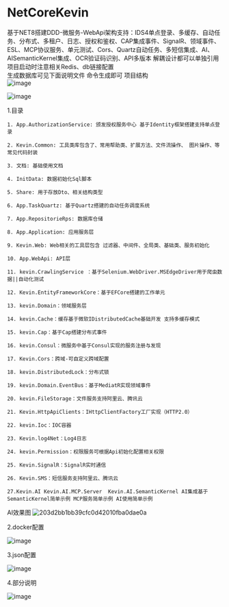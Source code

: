 # NetCoreKevin
基于NET8搭建DDD-微服务-WebApi架构支持：IDS4单点登录、多缓存、自动任务、分布式、多租户、日志、授权和鉴权、CAP集成事件、SignalR、领域事件、ESL、MCP协议服务、单元测试、Cors、Quartz自动任务、多短信集成、AI、AISemanticKernel集成、OCR验证码识别、API多版本
解耦设计都可以单独引用 项目启动时注意相关Redis、db链接配置  
生成数据库可见下面说明文件 命令生成即可 
项目结构    
![image](https://github.com/user-attachments/assets/e0fe3e9f-18b0-4345-b9ac-3b728d3e780c)

![image](https://github.com/user-attachments/assets/9b000b54-c2a5-4be6-8ce8-1d350357dd42)


 
 1.目录 
 
    1. App.AuthorizationService: 颁发授权服务中心 基于Identity框架搭建支持单点登录

    2. Kevin.Common: 工具类库包含了、常用帮助类、扩展方法、文件流操作、 图片操作、等常见代码封装

    3. 文档: 基础使用文档

    4. InitData: 数据初始化Sql脚本

    5. Share: 用于存放Dto、相关结构类型

    6. App.TaskQuartz: 基于Quartz搭建的自动任务调度系统

    7. App.RepositorieRps: 数据库仓储

    8. App.Application: 应用服务层

    9. Kevin.Web: Web相关的工具层包含 过滤器、中间件、全局类、基础类、服务初始化

    10. App.WebApi: API层

    11. kevin.CrawlingService ：基于Selenium.WebDriver.MSEdgeDriver用于爬虫数据||自动化测试

    12. Kevin.EntityFrameworkCore：基于EFCore搭建的工作单元

    13. kevin.Domain：领域服务层

    14. kevin.Cache：缓存基于微软IDistributedCache基础开发 支持多缓存模式

    15. kevin.Cap：基于Cap搭建分布式事件

    16. kevin.Consul：微服务中基于Consul实现的服务注册与发现

    17. Kevin.Cors：跨域-可自定义跨域配置

    18. kevin.DistributedLock：分布式锁

    19. kevin.Domain.EventBus：基于MediatR实现领域事件

    20. kevin.FileStorage：文件服务支持阿里云、腾讯云

    21. Kevin.HttpApiClients：IHttpClientFactory工厂实现（HTTP2.0）

    22. kevin.Ioc：IOC容器

    23. Kevin.log4Net：Log4日志

    24. kevin.Permission：权限服务可根据Api初始化配置相关权限

    25. Kevin.SignalR：SignalR实时通信

    26. Kevin.SMS：短信服务支持阿里云、腾讯云

    27.Kevin.AI Kevin.AI.MCP.Server  Kevin.AI.SemanticKernel AI集成基于SemanticKernel简单示例 MCP服务简单示例 AI使用简单示例

 AI效果图
 ![203d2bb1bb39cfc0d42010fba0dae0a](https://github.com/user-attachments/assets/dc7c1e76-1714-47d0-b252-3c130546cf4b)

 2.docker配置  
 
![image](https://user-images.githubusercontent.com/57887866/233823710-e8ad6fe8-5eb8-4fda-b3e1-09c36e508ed0.png)  

 3.json配置  
 
![image](https://user-images.githubusercontent.com/57887866/233823842-2263ff1b-91ec-4f77-8ff3-dca129e01bd7.png)    

 4.部分说明  
 
![image](https://user-images.githubusercontent.com/57887866/233824730-55549181-057c-4298-8601-e9734bf99d0a.png)  
  
  
